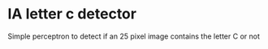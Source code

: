 # IA letter c detector
 Simple perceptron to detect if an 25 pixel image contains the letter C or not
